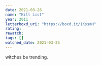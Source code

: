 ```yaml
---
date: 2021-03-26
name: "Kill List"
year: 2011
letterboxd_uri: "https://boxd.it/1KssmH"
rating: 
rewatch: 
tags: []
watched_date: 2021-03-25
---
```


witches be trending.
